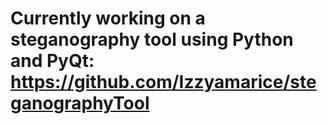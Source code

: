# Currently working on a steganography tool using Python and PyQt: https://github.com/Izzyamarice/steganographyTool
